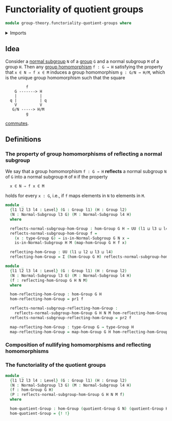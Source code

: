 # Functoriality of quotient groups

```agda
module group-theory.functoriality-quotient-groups where
```

<details><summary>Imports</summary>

```agda
open import foundation.dependent-pair-types
open import foundation.universe-levels

open import group-theory.groups
open import group-theory.homomorphisms-groups
open import group-theory.normal-subgroups
open import group-theory.quotient-groups
```

</details>

## Idea

Consider a [normal subgroup](group-theory.normal-subgroups.md) `N` of a
[group](group-theory.groups.md) `G` and a normal subgroup `M` of a group `H`.
Then any [group homomorphism](group-theory.homomorphisms-groups.md) `f : G → H`
satisfying the property that `x ∈ N ⇒ f x ∈ M` induces a group homomorphism
`g : G/N → H/M`, which is the unique group homomorphism such that the square

```text
         f
    G -------> H
    |          |
  q |          | q
    V          V
   G/N -----> H/M
         g
```

[commutes](group-theory.commuting-squares-of-group-homomorphisms.md).

## Definitions

### The property of group homomorphisms of reflecting a normal subgroup

We say that a group homomorphism `f : G → H` **reflects** a normal subgroup `N`
of `G` into a normal subgroup `M` of `H` if the property

```text
  x ∈ N ⇒ f x ∈ M
```

holds for every `x : G`, i.e., if `f` maps elements in `N` to elements in `M`.

```agda
module _
  {l1 l2 l3 l4 : Level} (G : Group l1) (H : Group l2)
  (N : Normal-Subgroup l3 G) (M : Normal-Subgroup l4 H)
  where

  reflects-normal-subgroup-hom-Group : hom-Group G H → UU (l1 ⊔ l3 ⊔ l4)
  reflects-normal-subgroup-hom-Group f =
    (x : type-Group G) → is-in-Normal-Subgroup G N x →
    is-in-Normal-Subgroup H M (map-hom-Group G H f x)

  reflecting-hom-Group : UU (l1 ⊔ l2 ⊔ l3 ⊔ l4)
  reflecting-hom-Group = Σ (hom-Group G H) reflects-normal-subgroup-hom-Group

module _
  {l1 l2 l3 l4 : Level} (G : Group l1) (H : Group l2)
  (N : Normal-Subgroup l3 G) (M : Normal-Subgroup l4 H)
  (f : reflecting-hom-Group G H N M)
  where

  hom-reflecting-hom-Group : hom-Group G H
  hom-reflecting-hom-Group = pr1 f

  reflects-normal-subgroup-reflecting-hom-Group :
    reflects-normal-subgroup-hom-Group G H N M hom-reflecting-hom-Group
  reflects-normal-subgroup-reflecting-hom-Group = pr2 f

  map-reflecting-hom-Group : type-Group G → type-Group H
  map-reflecting-hom-Group = map-hom-Group G H hom-reflecting-hom-Group
```

### Composition of nullifying homomorphisms and reflecting homomorphisms

### The functoriality of the quotient groups

```agda
module _
  {l1 l2 l3 l4 : Level} (G : Group l1) (H : Group l2)
  (N : Normal-Subgroup l3 G) (M : Normal-Subgroup l4 H)
  (f : hom-Group G H)
  (P : reflects-normal-subgroup-hom-Group G H N M f)
  where

  hom-quotient-Group : hom-Group (quotient-Group G N) (quotient-Group H M)
  hom-quotient-Group = {! !}
```
